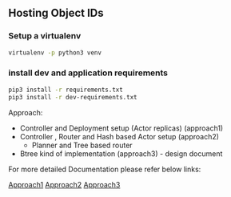 ## Hosting Object IDs

### Setup a virtualenv

```sh
virtualenv -p python3 venv
```

### install dev and application requirements
```sh
pip3 install -r requirements.txt
pip3 install -r dev-requirements.txt

```

Approach:
- Controller and Deployment setup (Actor replicas) (approach1)
- Controller , Router and Hash based Actor setup (approach2)
    - Planner and Tree based router
- Btree kind of implementation (approach3) - design document


For more detailed Documentation please refer below links:

[Approach1](docs/approach1.md)
[Approach2](docs/approach2.md)
[Approach3](docs/approach3.md)
